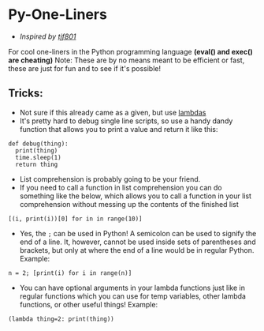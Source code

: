 # Py-One-Liners
* *Inspired by [tjf801](https://github.com/tjf801)*

For cool one-liners in the Python programming language **(eval() and exec() are cheating)** Note: These are by no means meant to be efficient or fast, these are just for fun and to see if it's possible!

## Tricks:
* Not sure if this already came as a given, but use [lambdas](https://www.w3schools.com/python/python_lambda.asp)
* It's pretty hard to debug single line scripts, so use a handy dandy function that allows you to print a value and return it like this:
```
def debug(thing):
  print(thing)
  time.sleep(1)
  return thing
```
* List comprehension is probably going to be your friend.
* If you need to call a function in list comprehension you can do something like the below, which allows you to call a function in your list comprehension without messing up the contents of the finished list
```
[(i, print(i))[0] for in in range(10)]
```
* Yes, the `;` can be used in Python! A semicolon can be used to signify the end of a line. It, however, cannot be used inside sets of parentheses and brackets, but only at where the end of a line would be in regular Python. Example:
```
n = 2; [print(i) for i in range(n)]
```
* You can have optional arguments in your lambda functions just like in regular functions which you can use for temp variables, other lambda functions, or other useful things! Example:
```
(lambda thing=2: print(thing))
```
